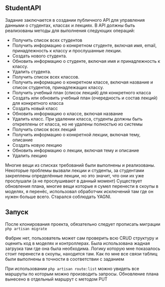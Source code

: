 

## StudentAPI

Задание заключается в создании публичного API для управления данными о студентах, классах и лекциях. В API должны быть реализованы методы для выполнения следующих операций:

- Получить список всех студентов
- Получить информацию о конкретном студенте, включая имя, email, принадлежность к классу и прослушанные лекции.
- Создать нового студента.
- Обновить информацию о студенте, включая имя и принадлежность к классу.
- Удалить студента.
- Получить список всех классов.
- Получить информацию о конкретном классе, включая название и список студентов, принадлежащих классу.
- Получить учебный план (список лекций) для конкретного класса
- Создать или обновить учебный план (очередность и состав лекций) для конкретного класса
- Создать новый класс
- Обновить информацию о классе, включая название
- Удалить класс. При удалении класса, студенты должны быть откреплены от класса, но не удалены полностью из системы
- Получить список всех лекций
- Получить информацию о конкретной лекции, включая тему, описание
- Создать новую лекцию
- Обновить информацию о лекции, включая тему и описание
- Удалить лекцию

Многие вещи из списках требований были выполнены и реализованы. Некоторые проблемы вызвали лекции и студенты, за студентами закреплены определённые лекции, но это значит, что они их уже прослушали (а не прослушивают в данный момент)
Существует обновления плана, многие вещи которые я сумел перенести в скоупы в моделях, я перенёс, использовал обработчик исключений там где он нужен больше всего. Старался соблюдать YAGNI.

## Запуск

После клонирования проекта, обязательно следует прописать миграции
```php artisan migrate```

Фабрик нет, пользователь может сам проверить всю CRUD структуру и оценить код в моделях и контроллерах. Была использована жадная загрузка там где она была необходима. 
Логику которую мне показалось стоит перенести в скоупы, находится там. Как по мне все связи таблиц были выполнены в точности в соответствии с заданием

При использовании ```php artisan route:list``` можно увидеть все маршруты по которым можно производить запросы. Обновление плана вынесено в отдельный маршрут с методом PUT
 
